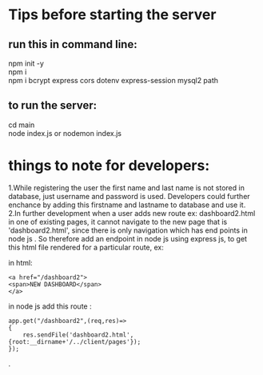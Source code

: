 # Tips before starting the server
## run this in command line: 
npm init -y<br>
npm i<br>
npm i bcrypt express cors dotenv express-session mysql2 path

## to run the server:
cd main<br>
node index.js or nodemon index.js



# things to note for developers:
1.While registering the user the first name and last name is not stored in database, just username and password is used.
Developers could further enchance by adding  this firstname and lastname to database and use it.<br>
2.In further development when a user adds new route ex: dashboard2.html in one of existing pages, it cannot navigate to the new page
that is 'dashboard2.html', since there is only navigation which has end points in node js .
So therefore add an endpoint in node js  using express js, to get this html file rendered for a particular route,
ex:

in html:

    <a href="/dashboard2">
    <span>NEW DASHBOARD</span>
    </a>


in node js add this route :

    app.get("/dashboard2",(req,res)=>
    {
        res.sendFile('dashboard2.html',{root:__dirname+'/../client/pages'});
    });
.
